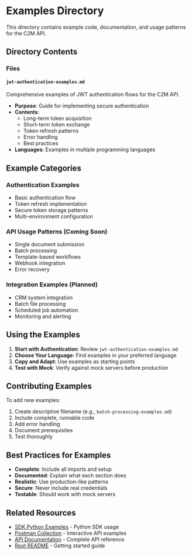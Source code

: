 # Examples Directory

This directory contains example code, documentation, and usage patterns for the C2M API.

## Directory Contents

### Files

#### `jwt-authentication-examples.md`
Comprehensive examples of JWT authentication flows for the C2M API.
- **Purpose**: Guide for implementing secure authentication
- **Contents**: 
  - Long-term token acquisition
  - Short-term token exchange
  - Token refresh patterns
  - Error handling
  - Best practices
- **Languages**: Examples in multiple programming languages

## Example Categories

### Authentication Examples
- Basic authentication flow
- Token refresh implementation
- Secure token storage patterns
- Multi-environment configuration

### API Usage Patterns (Coming Soon)
- Single document submission
- Batch processing
- Template-based workflows
- Webhook integration
- Error recovery

### Integration Examples (Planned)
- CRM system integration
- Batch file processing
- Scheduled job automation
- Monitoring and alerting

## Using the Examples

1. **Start with Authentication**: Review `jwt-authentication-examples.md`
2. **Choose Your Language**: Find examples in your preferred language
3. **Copy and Adapt**: Use examples as starting points
4. **Test with Mock**: Verify against mock servers before production

## Contributing Examples

To add new examples:
1. Create descriptive filename (e.g., `batch-processing-examples.md`)
2. Include complete, runnable code
3. Add error handling
4. Document prerequisites
5. Test thoroughly

## Best Practices for Examples

- **Complete**: Include all imports and setup
- **Documented**: Explain what each section does
- **Realistic**: Use production-like patterns
- **Secure**: Never include real credentials
- **Testable**: Should work with mock servers

## Related Resources

- [SDK Python Examples](../sdk/python/README.md) - Python SDK usage
- [Postman Collection](../postman/README.md) - Interactive API examples
- [API Documentation](../docs/README.md) - Complete API reference
- [Root README](../README.md) - Getting started guide